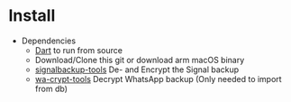 # Install

- Dependencies
  - [Dart](https://dart.dev/) to run from source
  - Download/Clone this git or download arm macOS binary
  - [signalbackup-tools](https://github.com/bepaald/signalbackup-tools) De- and Encrypt the Signal backup
  - [wa-crypt-tools](https://github.com/ElDavoo/wa-crypt-tools) Decrypt WhatsApp backup (Only needed to import from db)

